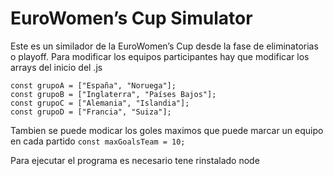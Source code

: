 # EuroWomen’s Cup Simulator

Este es un similador de la EuroWomen’s Cup desde la fase de eliminatorias o playoff.
Para modificar los equipos participantes hay que modificar los arrays del inicio del .js

    const grupoA = ["España", "Noruega"];
    const grupoB = ["Inglaterra", "Países Bajos"];
    const grupoC = ["Alemania", "Islandia"];
    const grupoD = ["Francia", "Suiza"];

Tambien se puede modicar los goles maximos que puede marcar un equipo en cada partido
`const maxGoalsTeam = 10;`

Para ejecutar el programa es necesario tene rinstalado node
